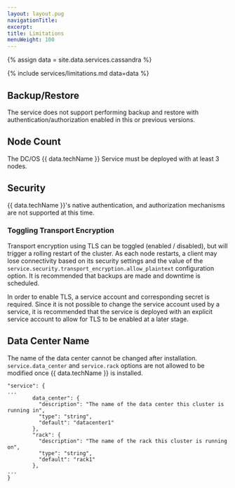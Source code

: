 ```yaml
---
layout: layout.pug
navigationTitle:
excerpt:
title: Limitations
menuWeight: 100
---
```

{% assign data = site.data.services.cassandra %}

{% include services/limitations.md data=data %}

## Backup/Restore

The service does not support performing backup and restore with authentication/authorization enabled in this or previous versions.

## Node Count

The DC/OS {{ data.techName }} Service must be deployed with at least 3 nodes.

## Security

{{ data.techName }}'s native authentication, and authorization mechanisms are not supported at this time.

### Toggling Transport Encryption

Transport encryption using TLS can be toggled (enabled / disabled), but will trigger a rolling restart of the cluster. As each node restarts, a client may lose connectivity based on its security settings and the value of the `service.security.transport_encryption.allow_plaintext` configuration option. It is recommended that backups are made and downtime is scheduled.

In order to enable TLS, a service account and corresponding secret is required. Since it is not possible to change the service account used by a service, it is recommended that the service is deployed with an explicit service account to allow for TLS to be enabled at a later stage.

## Data Center Name

The name of the data center cannot be changed after installation. `service.data_center` and `service.rack` options are not allowed to be modified once {{ data.techName }} is installed.

```
"service": {
...
        data_center": {
          "description": "The name of the data center this cluster is running in",
          "type": "string",
          "default": "datacenter1"
        },
        "rack": {
          "description": "The name of the rack this cluster is running on",
          "type": "string",
          "default": "rack1"
        },
...
}
```
